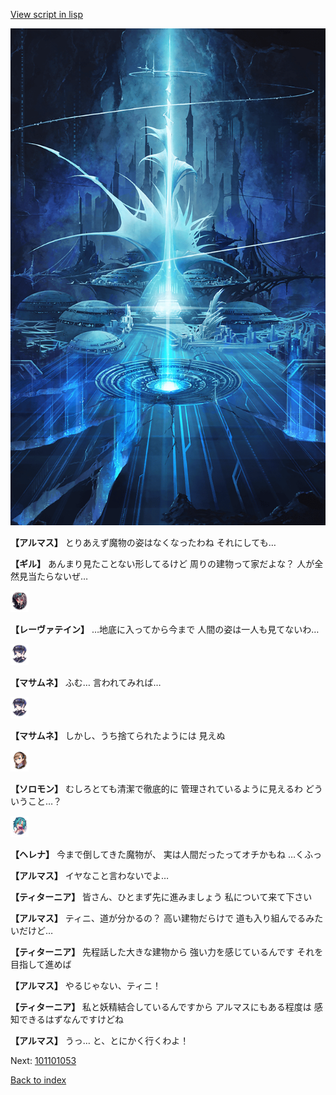 [View script in lisp](../scripts/101101043.txt)

![profound.png](../images/backgrounds/profound.png)

**【アルマス】**
とりあえず魔物の姿はなくなったわね
それにしても…

**【ギル】**
あんまり見たことない形してるけど
周りの建物って家だよな？
人が全然見当たらないぜ…

<img src="../images/units/3100211.png" alt="3100211.png" height="34"/>

**【レーヴァテイン】**
…地底に入ってから今まで
人間の姿は一人も見てないわ…

<img src="../images/units/3100111.png" alt="3100111.png" height="34"/>

**【マサムネ】**
ふむ…
言われてみれば…

<img src="../images/units/3100111.png" alt="3100111.png" height="34"/>

**【マサムネ】**
しかし、うち捨てられたようには
見えぬ

<img src="../images/units/3503111.png" alt="3503111.png" height="34"/>

**【ソロモン】**
むしろとても清潔で徹底的に
管理されているように見えるわ
どういうこと…？

<img src="../images/units/3302811.png" alt="3302811.png" height="34"/>

**【ヘレナ】**
今まで倒してきた魔物が、
実は人間だったってオチかもね
…くふっ

**【アルマス】**
イヤなこと言わないでよ…

**【ティターニア】**
皆さん、ひとまず先に進みましょう
私について来て下さい

**【アルマス】**
ティニ、道が分かるの？
高い建物だらけで
道も入り組んでるみたいだけど…

**【ティターニア】**
先程話した大きな建物から
強い力を感じているんです
それを目指して進めば

**【アルマス】**
やるじゃない、ティニ！

**【ティターニア】**
私と妖精結合しているんですから
アルマスにもある程度は
感知できるはずなんですけどね

**【アルマス】**
うっ…
と、とにかく行くわよ！

Next: [101101053](101101053.md)

[Back to index](index.md)
